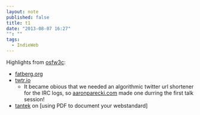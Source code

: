 ```yaml
---
layout: note
published: false
title: t1
date: "2013-08-07 16:27"
"": ""
tags: 
  - IndieWeb
---
```


Highlights from [osfw3c]():

- [fatberg.org](http://www.fatberg.org)
- [twtr.io](http://twtr.io)
  - It became obious that we needed an algorithmic twitter url shortener for the IRC logs, so [aaronparecki.com](http://aaronparecki.com) made one durring the first talk session!
 - [tantek](http://tantek.com/2013/219/t5/publishing-web-docs-specs-pdf-wrong-osfw3c) on [using PDF to document your webstandard]